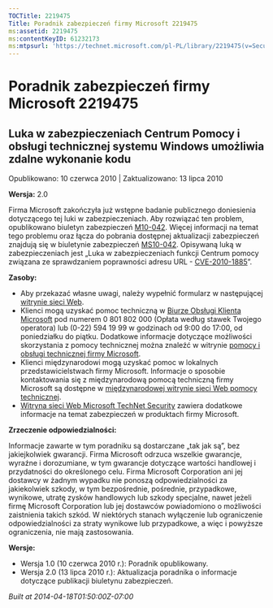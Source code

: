 ```yaml
---
TOCTitle: 2219475
Title: Poradnik zabezpieczeń firmy Microsoft 2219475
ms:assetid: 2219475
ms:contentKeyID: 61232173
ms:mtpsurl: 'https://technet.microsoft.com/pl-PL/library/2219475(v=Security.10)'
---
```


Poradnik zabezpieczeń firmy Microsoft 2219475
=============================================

Luka w zabezpieczeniach Centrum Pomocy i obsługi technicznej systemu Windows umożliwia zdalne wykonanie kodu
------------------------------------------------------------------------------------------------------------

Opublikowano: 10 czerwca 2010 | Zaktualizowano: 13 lipca 2010

**Wersja:** 2.0

Firma Microsoft zakończyła już wstępne badanie publicznego doniesienia dotyczącego tej luki w zabezpieczeniach. Aby rozwiązać ten problem, opublikowano biuletyn zabezpieczeń [M10-042](http://go.microsoft.com/fwlink/?linkid=194729). Więcej informacji na temat tego problemu oraz łącza do pobrania dostępnej aktualizacji zabezpieczeń znajdują się w biuletynie zabezpieczeń [MS10-042](http://go.microsoft.com/fwlink/?linkid=194729). Opisywaną luką w zabezpieczeniach jest „Luka w zabezpieczeniach funkcji Centrum pomocy związana ze sprawdzaniem poprawności adresu URL - [CVE-2010-1885](http://www.cve.mitre.org/cgi-bin/cvename.cgi?name=cve-2010-1885)”.

**Zasoby:**

-   Aby przekazać własne uwagi, należy wypełnić formularz w następującej [witrynie sieci Web](https://support.microsoft.com/common/survey.aspx?scid=sw;en;1257&amp;showpage=1&amp;ws=technet&amp;sd=tech).  
-   Klienci mogą uzyskać pomoc techniczną w [Biurze Obsługi Klienta Microsoft](http://go.microsoft.com/fwlink/?linkid=21131) pod numerem 0 801 802 000 (Opłata według stawek Twojego operatora) lub (0-22) 594 19 99 w godzinach od 9:00 do 17:00, od poniedziałku do piątku. Dodatkowe informacje dotyczące możliwości skorzystania z pomocy technicznej można znaleźć w witrynie [pomocy i obsługi technicznej firmy Microsoft](http://support.microsoft.com).  
-   Klienci międzynarodowi mogą uzyskać pomoc w lokalnych przedstawicielstwach firmy Microsoft. Informacje o sposobie kontaktowania się z międzynarodową pomocą techniczną firmy Microsoft są dostępne w [międzynarodowej witrynie sieci Web pomocy technicznej](http://go.microsoft.com/fwlink/?linkid=21155).  
-   [Witryna sieci Web Microsoft TechNet Security](http://go.microsoft.com/fwlink/?linkid=21132) zawiera dodatkowe informacje na temat zabezpieczeń w produktach firmy Microsoft.  

**Zrzeczenie odpowiedzialności:**

Informacje zawarte w tym poradniku są dostarczane „tak jak są”, bez jakiejkolwiek gwarancji. Firma Microsoft odrzuca wszelkie gwarancje, wyraźne i dorozumiane, w tym gwarancje dotyczące wartości handlowej i przydatności do określonego celu. Firma Microsoft Corporation ani jej dostawcy w żadnym wypadku nie ponoszą odpowiedzialności za jakiekolwiek szkody, w tym bezpośrednie, pośrednie, przypadkowe, wynikowe, utratę zysków handlowych lub szkody specjalne, nawet jeżeli firmę Microsoft Corporation lub jej dostawców powiadomiono o możliwości zaistnienia takich szkód. W niektórych stanach wyłączenie lub ograniczenie odpowiedzialności za straty wynikowe lub przypadkowe, a więc i powyższe ograniczenia, nie mają zastosowania.

**Wersje:**

-   Wersja 1.0 (10 czerwca 2010 r.): Poradnik opublikowany.  
-   Wersja 2.0 (13 lipca 2010 r.): Aktualizacja poradnika o informacje dotyczące publikacji biuletynu zabezpieczeń.  

*Built at 2014-04-18T01:50:00Z-07:00*
